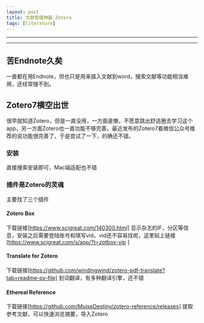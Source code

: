```yaml
---
layout: post
title: 文献管理神器-Zotero
tags: [literature]
---
```

------------------------------------------------------------------------
------------------------------------------------------------------------
## 苦Endnote久矣
一直都在用Endnote，但也只是用来插入文献到word，搜索文献等功能相当难用，还经常搜不到。
## Zotero7横空出世
很早就知道Zotero，但是一直没用，一方面是懒，不愿意跳出舒适圈去学习这个app，另一方面Zotero也一直功能不够完善。最近发布的Zotero7看微信公众号推荐的说功能很完善了，于是尝试了一下，的确还不错。
### 安装
直接搜索安装即可，Mac端适配也不错
### 插件是Zotero的灵魂
主要找了三个插件 
#### Zotero Box 
下载链接[https://www.scigreat.com/140300.html]
显示杂志的IF，分区等信息，安装之后需要登陆账号和填写vid，vid还不容易找呢，这里贴上链接[https://www.scigreat.com/s/app/?t=zotbox-vip ]
#### Translate for Zotero 
下载链接[https://github.com/windingwind/zotero-pdf-translate?tab=readme-ov-file]
划词翻译，有多种翻译引擎，还不错
#### Ethereal Reference
下载链接[https://github.com/MuiseDestiny/zotero-reference/releases]
提取参考文献，可以快速浏览摘要，导入Zotero
